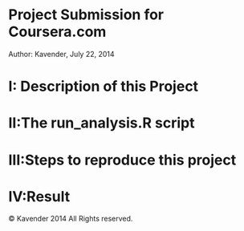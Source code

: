 Project Submission for Coursera.com
========================
Author: Kavender, July 22, 2014


I: Description of this Project
==================================





II:The run_analysis.R script
==============================






III:Steps to reproduce this project
===============================









IV:Result
===================













© Kavender 2014 All Rights reserved.




